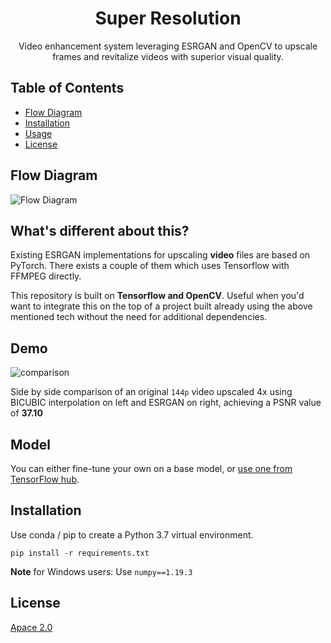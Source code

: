 <h1 align="center">Super Resolution</h1>

<p align="center">
  Video enhancement system leveraging ESRGAN and OpenCV to upscale frames and revitalize videos with superior visual quality.
</p>


## Table of Contents

- [Flow Diagram](#flow-diagram)
- [Installation](#installation)
- [Usage](#usage)
- [License](#license)


## Flow Diagram

![Flow Diagram](https://ik.imagekit.io/5jrct2yttdr/super-resolution_p7zyYNAIk.png?updatedAt=1691186321944)

## What's different about this? 

Existing ESRGAN implementations for upscaling **video** files are based on PyTorch. There exists a couple of them which uses Tensorflow with FFMPEG directly.

This repository is built on **Tensorflow and OpenCV**. Useful when you'd want to integrate this on the top of a project built already using the above mentioned tech without the need for additional dependencies.

## Demo 

![comparison](https://ik.imagekit.io/5jrct2yttdr/gifs/comparison_IGCgJjpXS.gif?updatedAt=1691186388607)

Side by side comparison of an original `144p` video upscaled 4x using BICUBIC interpolation on left and ESRGAN on right, achieving a PSNR value of **37.10**

## Model 

You can either fine-tune your own on a base model, or [use one from TensorFlow hub](https://tfhub.dev/captain-pool/esrgan-tf2/1).

## Installation 

Use conda / pip to create a Python 3.7 virtual environment.

`pip install -r requirements.txt`

**Note** for Windows users: Use `numpy==1.19.3`

## License

[Apace 2.0](https://choosealicense.com/licenses/apache-2.0/)
